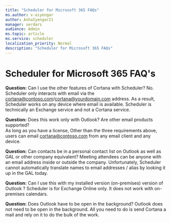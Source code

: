```yaml
---
title: "Scheduler for Microsoft 365 FAQs"
ms.author: v-aiyengar
author: AshaIyengar21
manager: serdars
audience: Admin
ms.topic: article
ms.service: scheduler
localization_priority: Normal
description: "Scheduler for Microsoft 365 FAQs"
---
```

# Scheduler for Microsoft 365 FAQ's

**Question:** Can I use the other features of Cortana with Scheduler?
No. Scheduler only interacts with email via the cortana@contoso.com/cortana@yourdomain.com address. As a result, Scheduler works on any device where email is available. Scheduler is technically an Exchange service and not a Cortana service.

**Question:** Does this work only with Outlook? Are other email products supported?  
As long as you have a license, Other than the three requirements above, users can email cortana@contoso.com from any email client and any device.

**Question:** Can contacts be in a personal contact list on Outlook as well as GAL or other company equivalent?
Meeting attendees can be anyone with an email address inside or outside the company. Unfortunately, Scheduler cannot automatically translate names to email addresses / alias by looking it up in the GAL today.

**Question:** Can I use this with my installed version (on-premises) version of Outlook ?
Scheduler is for Exchange Online only. It does not work with on-premises calendars.

**Question:** Does Outlook have to be open in the background?
Outlook does not need to be open in the background. All you need to do is send Cortana a mail and rely on it to do the bulk of the work.




